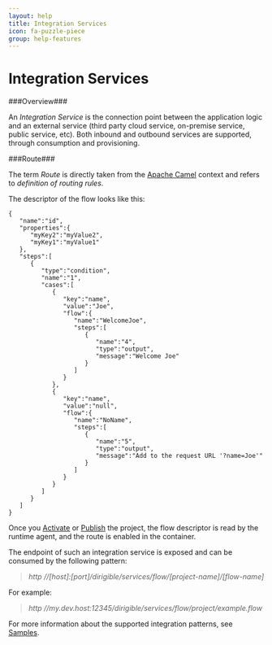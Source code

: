```yaml
---
layout: help
title: Integration Services
icon: fa-puzzle-piece
group: help-features
---
```


Integration Services
===

###Overview###

An _Integration Service_ is the connection point between the application logic and an external service (third party cloud service, 
on-premise service, public service, etc). Both inbound and outbound services are supported, through consumption and provisioning.

###Route###

The term *Route* is directly taken from the [Apache Camel](http://camel.apache.org/) context and refers to *definition of routing rules*.

The descriptor of the flow looks like this:

<pre><code>{  
   "name":"id",
   "properties":{
      "myKey2":"myValue2",
      "myKey1":"myValue1"
   },
   "steps":[  
      {  
         "type":"condition",
         "name":"1",
         "cases":[  
            {  
               "key":"name",
               "value":"Joe",
               "flow":{
                  "name":"WelcomeJoe",
                  "steps":[  
                     {  
                     	"name":"4",
                        "type":"output",
                        "message":"Welcome Joe"
                     }
                  ]
               }
            },
            {  
               "key":"name",
               "value":"null",
               "flow":{  
			      "name":"NoName",
                  "steps":[  
                     {  
                     	"name":"5",
                        "type":"output",
                        "message":"Add to the request URL '?name=Joe'"
                     }
                  ]
               }
            }
         ]
      }
   ]
}
</code></pre>

Once you [Activate](activation.wiki) or [Publish](publishing.wiki) the project, the flow descriptor is read by the runtime agent, and the route is enabled in the container. 

The endpoint of such an integration service is exposed and can be consumed by the following pattern:

> *http //[host]:[port]/dirigible/services/flow/[project-name]/[flow-name]*

For example:

> *http //my.dev.host:12345/dirigible/services/flow/project/example.flow*

For more information about the supported integration patterns, see [Samples](../samples).

